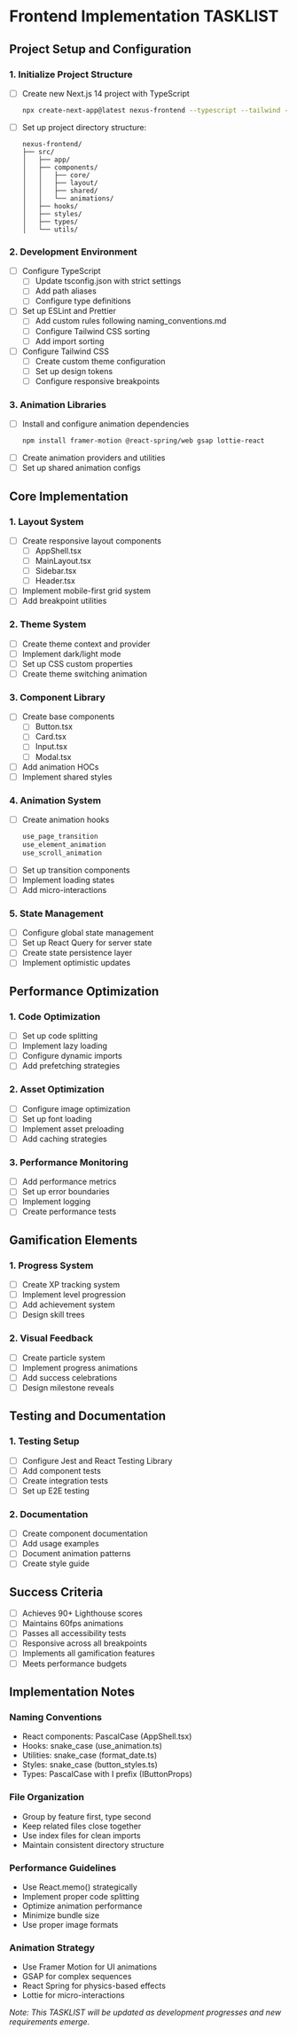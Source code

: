 # Frontend Implementation TASKLIST

## Project Setup and Configuration

### 1. Initialize Project Structure
- [ ] Create new Next.js 14 project with TypeScript
  ```bash
  npx create-next-app@latest nexus-frontend --typescript --tailwind --app --src-dir
  ```
- [ ] Set up project directory structure:
  ```
  nexus-frontend/
  ├── src/
  │   ├── app/
  │   ├── components/
  │   │   ├── core/
  │   │   ├── layout/
  │   │   ├── shared/
  │   │   └── animations/
  │   ├── hooks/
  │   ├── styles/
  │   ├── types/
  │   └── utils/
  ```

### 2. Development Environment
- [ ] Configure TypeScript
  - [ ] Update tsconfig.json with strict settings
  - [ ] Add path aliases
  - [ ] Configure type definitions
- [ ] Set up ESLint and Prettier
  - [ ] Add custom rules following naming_conventions.md
  - [ ] Configure Tailwind CSS sorting
  - [ ] Add import sorting
- [ ] Configure Tailwind CSS
  - [ ] Create custom theme configuration
  - [ ] Set up design tokens
  - [ ] Configure responsive breakpoints

### 3. Animation Libraries
- [ ] Install and configure animation dependencies
  ```bash
  npm install framer-motion @react-spring/web gsap lottie-react
  ```
- [ ] Create animation providers and utilities
- [ ] Set up shared animation configs

## Core Implementation

### 1. Layout System
- [ ] Create responsive layout components
  - [ ] AppShell.tsx
  - [ ] MainLayout.tsx
  - [ ] Sidebar.tsx
  - [ ] Header.tsx
- [ ] Implement mobile-first grid system
- [ ] Add breakpoint utilities

### 2. Theme System
- [ ] Create theme context and provider
- [ ] Implement dark/light mode
- [ ] Set up CSS custom properties
- [ ] Create theme switching animation

### 3. Component Library
- [ ] Create base components
  - [ ] Button.tsx
  - [ ] Card.tsx
  - [ ] Input.tsx
  - [ ] Modal.tsx
- [ ] Add animation HOCs
- [ ] Implement shared styles

### 4. Animation System
- [ ] Create animation hooks
  ```typescript
  use_page_transition
  use_element_animation
  use_scroll_animation
  ```
- [ ] Set up transition components
- [ ] Implement loading states
- [ ] Add micro-interactions

### 5. State Management
- [ ] Configure global state management
- [ ] Set up React Query for server state
- [ ] Create state persistence layer
- [ ] Implement optimistic updates

## Performance Optimization

### 1. Code Optimization
- [ ] Set up code splitting
- [ ] Implement lazy loading
- [ ] Configure dynamic imports
- [ ] Add prefetching strategies

### 2. Asset Optimization
- [ ] Configure image optimization
- [ ] Set up font loading
- [ ] Implement asset preloading
- [ ] Add caching strategies

### 3. Performance Monitoring
- [ ] Add performance metrics
- [ ] Set up error boundaries
- [ ] Implement logging
- [ ] Create performance tests

## Gamification Elements

### 1. Progress System
- [ ] Create XP tracking system
- [ ] Implement level progression
- [ ] Add achievement system
- [ ] Design skill trees

### 2. Visual Feedback
- [ ] Create particle system
- [ ] Implement progress animations
- [ ] Add success celebrations
- [ ] Design milestone reveals

## Testing and Documentation

### 1. Testing Setup
- [ ] Configure Jest and React Testing Library
- [ ] Add component tests
- [ ] Create integration tests
- [ ] Set up E2E testing

### 2. Documentation
- [ ] Create component documentation
- [ ] Add usage examples
- [ ] Document animation patterns
- [ ] Create style guide

## Success Criteria
- [ ] Achieves 90+ Lighthouse scores
- [ ] Maintains 60fps animations
- [ ] Passes all accessibility tests
- [ ] Responsive across all breakpoints
- [ ] Implements all gamification features
- [ ] Meets performance budgets

## Implementation Notes

### Naming Conventions
- React components: PascalCase (AppShell.tsx)
- Hooks: snake_case (use_animation.ts)
- Utilities: snake_case (format_date.ts)
- Styles: snake_case (button_styles.ts)
- Types: PascalCase with I prefix (IButtonProps)

### File Organization
- Group by feature first, type second
- Keep related files close together
- Use index files for clean imports
- Maintain consistent directory structure

### Performance Guidelines
- Use React.memo() strategically
- Implement proper code splitting
- Optimize animation performance
- Minimize bundle size
- Use proper image formats

### Animation Strategy
- Use Framer Motion for UI animations
- GSAP for complex sequences
- React Spring for physics-based effects
- Lottie for micro-interactions

*Note: This TASKLIST will be updated as development progresses and new requirements emerge.*
